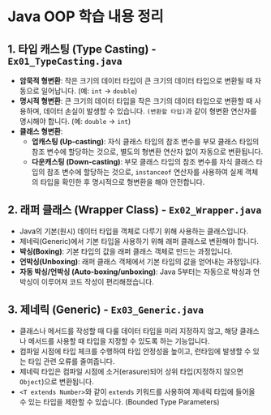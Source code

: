 # Java OOP 학습 내용 정리

## 1. 타입 캐스팅 (Type Casting) - `Ex01_TypeCasting.java`

- **암묵적 형변환**: 작은 크기의 데이터 타입이 큰 크기의 데이터 타입으로 변환될 때 자동으로 일어납니다. (예: `int` -> `double`)
- **명시적 형변환**: 큰 크기의 데이터 타입을 작은 크기의 데이터 타입으로 변환할 때 사용하며, 데이터 손실이 발생할 수 있습니다. `(변환할 타입)`과 같이 형변환 연산자를 명시해야 합니다. (예: `double` -> `int`)
- **클래스 형변환**:
    - **업캐스팅 (Up-casting)**: 자식 클래스 타입의 참조 변수를 부모 클래스 타입의 참조 변수에 할당하는 것으로, 별도의 형변환 연산자 없이 자동으로 변환됩니다.
    - **다운캐스팅 (Down-casting)**: 부모 클래스 타입의 참조 변수를 자식 클래스 타입의 참조 변수에 할당하는 것으로, `instanceof` 연산자를 사용하여 실제 객체의 타입을 확인한 후 명시적으로 형변환을 해야 안전합니다.

## 2. 래퍼 클래스 (Wrapper Class) - `Ex02_Wrapper.java`

- Java의 기본(원시) 데이터 타입을 객체로 다루기 위해 사용하는 클래스입니다.
- 제네릭(Generic)에서 기본 타입을 사용하기 위해 래퍼 클래스로 변환해야 합니다.
- **박싱(Boxing)**: 기본 타입의 값을 래퍼 클래스 객체로 만드는 과정입니다.
- **언박싱(Unboxing)**: 래퍼 클래스 객체에서 기본 타입의 값을 얻어내는 과정입니다.
- **자동 박싱/언박싱 (Auto-boxing/unboxing)**: Java 5부터는 자동으로 박싱과 언박싱이 이루어져 코드 작성이 편리해졌습니다.

## 3. 제네릭 (Generic) - `Ex03_Generic.java`

- 클래스나 메서드를 작성할 때 다룰 데이터 타입을 미리 지정하지 않고, 해당 클래스나 메서드를 사용할 때 타입을 지정할 수 있도록 하는 기능입니다.
- 컴파일 시점에 타입 체크를 수행하여 타입 안정성을 높이고, 런타임에 발생할 수 있는 타입 관련 오류를 줄여줍니다.
- 제네릭 타입은 컴파일 시점에 소거(erasure)되어 상위 타입(지정하지 않으면 `Object`)으로 변환됩니다.
- `<T extends Number>`와 같이 `extends` 키워드를 사용하여 제네릭 타입에 들어올 수 있는 타입을 제한할 수 있습니다. (Bounded Type Parameters)
